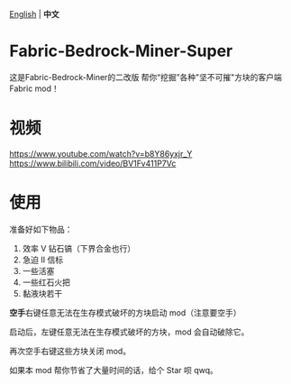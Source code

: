 [English](https://github.com/xiaoliyuanpp/Fabric-Bedrock-Miner-Super/blob/main/README.md) | **中文**

# Fabric-Bedrock-Miner-Super
这是Fabric-Bedrock-Miner的二改版
帮你“挖掘”各种"坚不可摧"方块的客户端 Fabric mod！

# 视频
https://www.youtube.com/watch?v=b8Y86yxjr_Y  
https://www.bilibili.com/video/BV1Fv411P7Vc

# 使用
准备好如下物品：
1. 效率 Ⅴ 钻石镐（下界合金也行） 
2. 急迫 Ⅱ 信标
3. 一些活塞
4. 一些红石火把
5. 黏液块若干

**空手**右键任意无法在生存模式破坏的方块启动 mod（注意要空手）

启动后，左键任意无法在生存模式破坏的方块，mod 会自动破除它。

再次空手右键这些方块关闭 mod。

如果本 mod 帮你节省了大量时间的话，给个 Star 呗 qwq。
